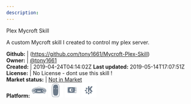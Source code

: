 ```yaml
---
description: 
---
```

Plex Mycroft Skill

A custom Mycroft skill I created to control my plex server.

**Github:** | (https://github.com/tony1661/Mycroft-Plex-Skill)  
**Owner:** | [@tony1661](https://github.com/tony1661)  
**Created:** | 2019-04-24T04:14:02Z  **Last updated:** 2019-05-14T17:07:51Z  
**License:** | No License - dont use this skill !  
**Market status:** | [Not in Market](https://market.mycroft.ai/skill/)  
**Platform:**   ![](.gitbook/assets/mark-1-icon.png)  ![](.gitbook/assets/mark-2-icon.png)  ![](.gitbook/assets/picroft-icon.png)  ![](.gitbook/assets/kde.png)   
